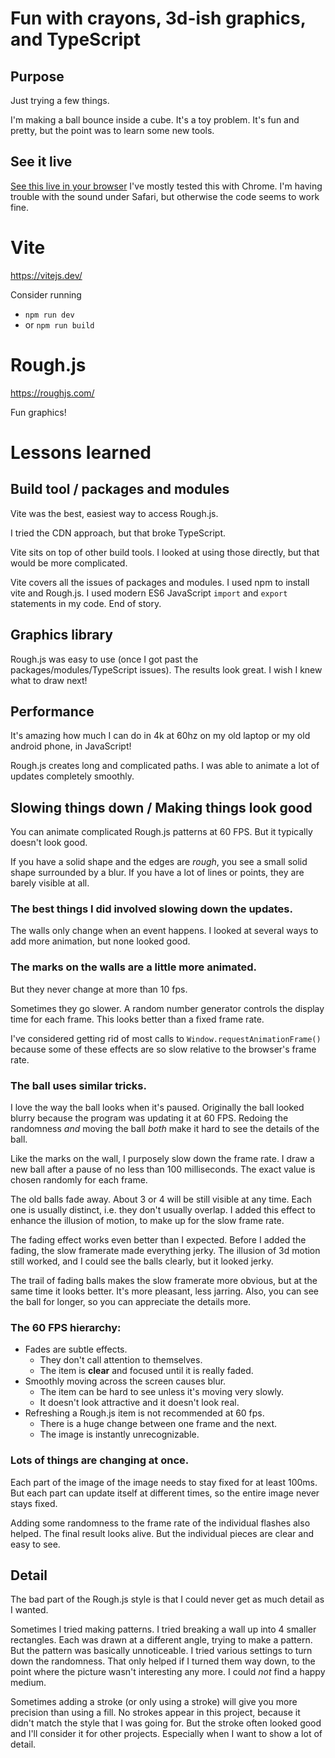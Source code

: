 # Fun with crayons, 3d-ish graphics, and TypeScript
## Purpose
Just trying a few things.

I'm making a ball bounce inside a cube.
It's a toy problem.
It's fun and pretty, but the point was to learn some new tools.

## See it live
[See this live in your browser](https://tradeideasphilip.github.io/roughjs-with-vite/)
I've mostly tested this with Chrome.
I'm having trouble with the sound under Safari, but otherwise the code seems to work fine.

# Vite
 https://vitejs.dev/

 Consider running
 * `npm run dev`
 * or `npm run build`

# Rough.js
https://roughjs.com/

Fun graphics!

# Lessons learned

## Build tool / packages and modules

Vite was the best, easiest way to access Rough.js.

I tried the CDN approach, but that broke TypeScript.

Vite sits on top of other build tools.
I looked at using those directly, but that would be more complicated.

Vite covers all the issues of packages and modules.
I used npm to install vite and Rough.js.
I used modern ES6 JavaScript `import` and `export` statements in my code.
End of story.

## Graphics library

Rough.js was easy to use (once I got past the packages/modules/TypeScript issues).
The results look great.
I wish I knew what to draw next!

## Performance

It's amazing how much I can do in 4k at 60hz on my old laptop or my old android phone, in JavaScript!

Rough.js creates long and complicated paths.
I was able to animate a lot of updates completely smoothly.

## Slowing things down / Making things look good

You can animate complicated Rough.js patterns at 60 FPS.
But it typically doesn't look good.

If you have a solid shape and the edges are _rough_, you see a small solid shape surrounded by a blur.
If you have a lot of lines or points, they are barely visible at all.

### The best things I did involved slowing down the updates.
The walls only change when an event happens.
I looked at several ways to add more animation, but none looked good.

### The marks on the walls are a little more animated.
But they never change at more than 10 fps.

Sometimes they go slower.
A random number generator controls the display time for each frame.
This looks better than a fixed frame rate.

I've considered getting rid of most calls to `Window.requestAnimationFrame()` because some of these effects are so slow relative to the browser's frame rate.

### The ball uses similar tricks.
I love the way the ball looks when it's paused.
Originally the ball looked blurry because the program was updating it at 60 FPS.
Redoing the randomness _and_ moving the ball _both_ make it hard to see the details of the ball.

Like the marks on the wall, I purposely slow down the frame rate.
I draw a new ball after a pause of no less than 100 milliseconds.
The exact value is chosen randomly for each frame.

The old balls fade away.
About 3 or 4 will be still visible at any time.
Each one is usually distinct, i.e. they don't usually overlap.
I added this effect to enhance the illusion of motion, to make up for the slow frame rate.

The fading effect works even better than I expected.
Before I added the fading, the slow framerate made everything jerky.
The illusion of 3d motion still worked, and I could see the balls clearly, but it looked jerky.

The trail of fading balls makes the slow framerate more obvious, but at the same time it looks better.
It's more pleasant, less jarring.
Also, you can see the ball for longer, so you can appreciate the details more.

### The 60 FPS hierarchy:
* Fades are subtle effects.
  * They don't call attention to themselves.
  * The item is **clear** and focused until it is really faded.
* Smoothly moving across the screen causes blur.
  * The item can be hard to see unless it's moving very slowly.
  * It doesn't look attractive and it doesn't look real.
* Refreshing a Rough.js item is not recommended at 60 fps.
  * There is a huge change between one frame and the next.
  * The image is instantly unrecognizable.

### Lots of things are changing at once.
Each part of the image of the image needs to stay fixed for at least 100ms.
But each part can update itself at different times, so the entire image never stays fixed.

Adding some randomness to the frame rate of the individual flashes also helped.
The final result looks alive.
But the individual pieces are clear and easy to see.

## Detail

The bad part of the Rough.js style is that I could never get as much detail as I wanted.

Sometimes I tried making patterns.
I tried breaking a wall up into 4 smaller rectangles.
Each was drawn at a different angle, trying to make a pattern.
But the pattern was basically unnoticeable.
I tried various settings to turn down the randomness.
That only helped if I turned them way down, to the point where the picture wasn't interesting any more.
I could _not_ find a happy medium.

Sometimes adding a stroke (or only using a stroke) will give you more precision than using a fill.
No strokes appear in this project, because it didn't match the style that I was going for.
But the stroke often looked good and I'll consider it for other projects.
Especially when I want to show a lot of detail.
